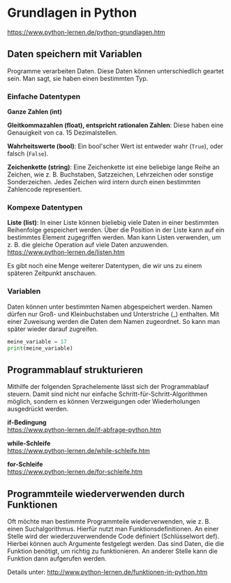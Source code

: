 
# Grundlagen in Python
https://www.python-lernen.de/python-grundlagen.htm

## Daten speichern mit Variablen
Programme verarbeiten Daten. Diese Daten können unterschiedlich geartet sein. Man sagt, sie haben einen bestimmten Typ.
### Einfache Datentypen
**Ganze Zahlen (int)**

**Gleitkommazahlen (float), entspricht rationalen Zahlen**: Diese haben eine Genauigkeit von ca. 15 Dezimalstellen.

**Wahrheitswerte (bool)**: Ein bool'scher Wert ist entweder wahr (`True`), oder falsch (`False`).

**Zeichenkette (string)**: Eine Zeichenkette ist eine beliebige lange Reihe an Zeichen, wie z. B. Buchstaben, Satzzeichen, Lehrzeichen oder sonstige Sonderzeichen. Jedes Zeichen wird intern durch einen bestimmten Zahlencode representiert.

### Kompexe Datentypen
**Liste (list)**: In einer Liste können bieliebig viele Daten in einer bestimmten Reihenfolge gespeichert werden. Über die Position in der Liste kann auf ein bestimmtes Element zugegriffen werden. Man kann Listen verwenden, um z. B. die gleiche Operation auf viele Daten anzuwenden. \
https://www.python-lernen.de/listen.htm

Es gibt noch eine Menge weiterer Datentypen, die wir uns zu einem späteren Zeitpunkt anschauen.

### Variablen
Daten können unter bestimmten Namen abgespeichert werden. Namen dürfen nur Groß- und Kleinbuchstaben und Unterstriche (_) enthalten. Mit einer Zuweisung werden die Daten dem Namen zugeordnet. So kann man später wieder darauf zugreifen.

```Python
meine_variable = 17
print(meine_variable)
```

## Programmablauf strukturieren
Mithilfe der folgenden Sprachelemente lässt sich der Programmablauf steuern. Damit sind nicht nur einfache Schritt-für-Schritt-Algorithmen möglich, sondern es können Verzweigungen oder Wiederholungen ausgedrückt werden.

**if-Bedingung** \
https://www.python-lernen.de/if-abfrage-python.htm

**while-Schleife** \
https://www.python-lernen.de/while-schleife.htm

**for-Schleife** \
https://www.python-lernen.de/for-schleife.htm


## Programmteile wiederverwenden durch Funktionen
Oft möchte man bestimmte Programmteile wiederverwenden, wie z. B. einen Suchalgorithmus. Hierfür nutzt man Funktionsdefinitionen. An einer Stelle wird der wiederzuverwendende Code definiert (Schlüsselwort def). Hierbei können auch Argumente festgelegt werden. Das sind Daten, die die Funktion benötigt, um richtig zu funktionieren. An anderer Stelle kann die Funktion dann aufgerufen werden.

Details unter:
http://www.python-lernen.de/funktionen-in-python.htm
